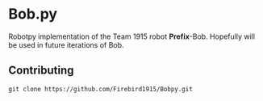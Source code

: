 # Bob.py
Robotpy implementation of the Team 1915 robot **Prefix**-Bob. Hopefully will be used in future iterations of Bob.

Contributing
------------
```git clone https://github.com/Firebird1915/Bobpy.git```

